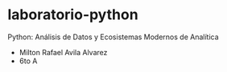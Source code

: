 # laboratorio-python
Python: Análisis de Datos y Ecosistemas Modernos de Analítica
- Milton Rafael Avila Alvarez
- 6to A

